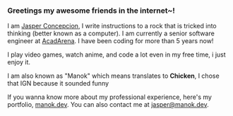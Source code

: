 ### Greetings my awesome friends in the internet~!

I am [Jasper Concepcion](https://manok.dev), I write instructions to a rock that is tricked into thinking (better known as a computer). I am currently a senior software engineer at [AcadArena](https://acadarena.com). I have been coding for more than 5 years now!

I play video games, watch anime, and code a lot even in my free time, i just enjoy it. 

I am also known as "Manok" which means translates to **Chicken**, I chose that IGN because it sounded funny

If you wanna know more about my professional experience, here's my portfolio, [manok.dev](https://manok.dev). You can also contact me at [jasper@manok.dev](mailto:jasper@manok.dev).
